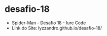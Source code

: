 # desafio-18

- Spider-Man - Desafio 18 - Iure Code
- Link do Site: lyzzandro.github.io/desafio-18/
